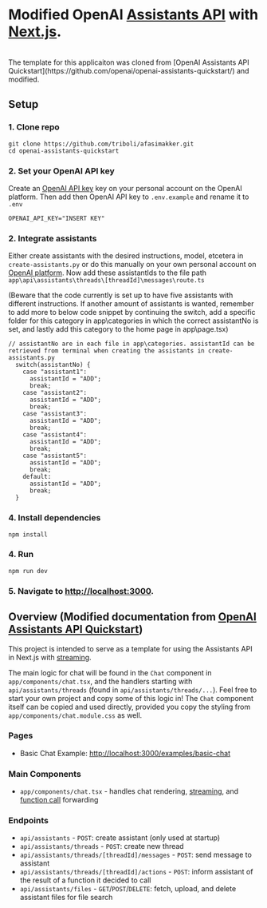 # Modified OpenAI [Assistants API](https://platform.openai.com/docs/assistants/overview) with [Next.js](https://nextjs.org/docs).
<br/>
The template for this applicaiton was cloned from [OpenAI Assistants API Quickstart](https://github.com/openai/openai-assistants-quickstart/) and modified. 

## Setup
### 1. Clone repo

```shell
git clone https://github.com/triboli/afasimakker.git
cd openai-assistants-quickstart
```
### 2. Set your OpenAI API key
Create an [OpenAI API key](https://platform.openai.com/api-keys) key on your personal account on the OpenAI platform. Then add then OpenAI API key to `.env.example` and rename it to `.env`

```shell
OPENAI_API_KEY="INSERT KEY"
```

### 2. Integrate assistants

Either create assistants with the desired instructions, model, etcetera in `create-assistants.py` or do this manually on your own personal account on [OpenAI platform](https://platform.openai.com/playground/assistants). Now add these assistantIds to the file path `app\api\assistants\threads\[threadId]\messages\route.ts` 

(Beware that the code currently is set up to have five assistants with different instructions. If another amount of assistants is wanted, remember to add more to below code snippet by continuing the switch, add a specific folder for this category in app\categories in which the correct assistantNo is set, and lastly add this category to the home page in app\page.tsx) 

```shell
// assistantNo are in each file in app\categories. assistantId can be retrieved from terminal when creating the assistants in create-assistants.py
  switch(assistantNo) {
    case "assistant1":
      assistantId = "ADD";
      break;
    case "assistant2":
      assistantId = "ADD";
      break;
    case "assistant3":
      assistantId = "ADD";
      break;
    case "assistant4":
      assistantId = "ADD";
      break;
    case "assistant5":
      assistantId = "ADD";
      break;
    default:
      assistantId = "ADD";
      break;
  }
```

### 4. Install dependencies

```shell
npm install
```

### 4. Run

```shell
npm run dev
```

### 5. Navigate to [http://localhost:3000](http://localhost:3000).

## Overview (Modified documentation from [OpenAI Assistants API Quickstart](https://github.com/openai/openai-assistants-quickstart/))

This project is intended to serve as a template for using the Assistants API in Next.js with [streaming](https://platform.openai.com/docs/assistants/overview/step-4-create-a-run). 

The main logic for chat will be found in the `Chat` component in `app/components/chat.tsx`, and the handlers starting with `api/assistants/threads` (found in `api/assistants/threads/...`). Feel free to start your own project and copy some of this logic in! The `Chat` component itself can be copied and used directly, provided you copy the styling from `app/components/chat.module.css` as well.

### Pages

- Basic Chat Example: [http://localhost:3000/examples/basic-chat](http://localhost:3000/examples/basic-chat)

### Main Components

- `app/components/chat.tsx` - handles chat rendering, [streaming](https://platform.openai.com/docs/assistants/overview?context=with-streaming), and [function call](https://platform.openai.com/docs/assistants/tools/function-calling/quickstart?context=streaming&lang=node.js) forwarding

### Endpoints

- `api/assistants` - `POST`: create assistant (only used at startup)
- `api/assistants/threads` - `POST`: create new thread
- `api/assistants/threads/[threadId]/messages` - `POST`: send message to assistant
- `api/assistants/threads/[threadId]/actions` - `POST`: inform assistant of the result of a function it decided to call
- `api/assistants/files` - `GET`/`POST`/`DELETE`: fetch, upload, and delete assistant files for file search
